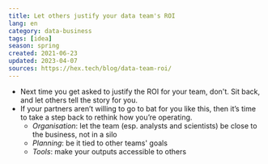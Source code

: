 ```yaml
---
title: Let others justify your data team's ROI
lang: en
category: data-business
tags: [idea]
season: spring
created: 2021-06-23
updated: 2023-04-07
sources: https://hex.tech/blog/data-team-roi/
---
```


- Next time you get asked to justify the ROI for your team, don't. Sit back, and let others tell the story for you.
- If your partners aren’t willing to go to bat for you like this, then it’s time to take a step back to rethink how you’re operating.
	- *Organisation*: let the team (esp. analysts and scientists) be close to the business, not in a silo
	- *Planning*: be it tied to other teams' goals
	- *Tools*: make your outputs accessible to others